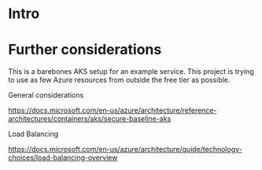 # Intro

# Further considerations

This is a barebones AKS setup for an example service. This project is trying to use as few Azure resources from outside the free tier as possible. 

General considerations

https://docs.microsoft.com/en-us/azure/architecture/reference-architectures/containers/aks/secure-baseline-aks

Load Balancing

https://docs.microsoft.com/en-us/azure/architecture/guide/technology-choices/load-balancing-overview